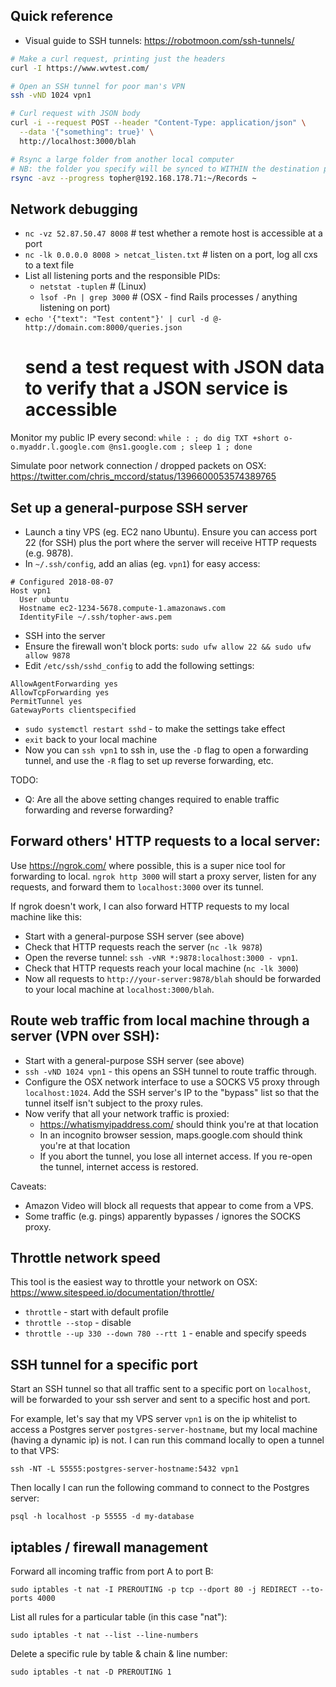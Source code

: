 ## Quick reference

  * Visual guide to SSH tunnels: https://robotmoon.com/ssh-tunnels/

```sh
# Make a curl request, printing just the headers
curl -I https://www.wvtest.com/

# Open an SSH tunnel for poor man's VPN
ssh -vND 1024 vpn1

# Curl request with JSON body
curl -i --request POST --header "Content-Type: application/json" \
  --data '{"something": true}' \
  http://localhost:3000/blah

# Rsync a large folder from another local computer
# NB: the folder you specify will be synced to WITHIN the destination path.
rsync -avz --progress topher@192.168.178.71:~/Records ~
```


## Network debugging

- `nc -vz 52.87.50.47 8008` # test whether a remote host is accessible at a port
- `nc -lk 0.0.0.0 8008 > netcat_listen.txt` # listen on a port, log all cxs to a text file
- List all listening ports and the responsible PIDs:
  - `netstat -tuplen` # (Linux)
  - `lsof -Pn | grep 3000` # (OSX - find Rails processes / anything listening on port)
- `echo '{"text": "Test content"}' | curl -d @- http://domain.com:8000/queries.json`
  # send a test request with JSON data to verify that a JSON service is accessible

Monitor my public IP every second:
`while : ; do dig TXT +short o-o.myaddr.l.google.com @ns1.google.com ; sleep 1 ; done`

Simulate poor network connection / dropped packets on OSX:
https://twitter.com/chris_mccord/status/1396600053574389765


## Set up a general-purpose SSH server

- Launch a tiny VPS (eg. EC2 nano Ubuntu). Ensure you can access port 22 (for SSH) plus the port where the server will receive HTTP requests (e.g. 9878).
- In `~/.ssh/config`, add an alias (eg. `vpn1`) for easy access:

```
# Configured 2018-08-07
Host vpn1
  User ubuntu
  Hostname ec2-1234-5678.compute-1.amazonaws.com
  IdentityFile ~/.ssh/topher-aws.pem
```

- SSH into the server
- Ensure the firewall won't block ports: `sudo ufw allow 22 && sudo ufw allow 9878`
- Edit `/etc/ssh/sshd_config` to add the following settings:

```
AllowAgentForwarding yes
AllowTcpForwarding yes
PermitTunnel yes
GatewayPorts clientspecified
```

- `sudo systemctl restart sshd` - to make the settings take effect
- `exit` back to your local machine
- Now you can `ssh vpn1` to ssh in, use the `-D` flag to open a forwarding tunnel, and use the `-R` flag to set up reverse forwarding, etc.

TODO:
* Q: Are all the above setting changes required to enable traffic forwarding and reverse forwarding?


## Forward others' HTTP requests to a local server:

Use https://ngrok.com/ where possible, this is a super nice tool for forwarding to local.
`ngrok http 3000` will start a proxy server, listen for any requests, and forward them to `localhost:3000` over its tunnel.

If ngrok doesn't work, I can also forward HTTP requests to my local machine like this:

- Start with a general-purpose SSH server (see above)
- Check that HTTP requests reach the server (`nc -lk 9878`)
- Open the reverse tunnel: `ssh -vNR *:9878:localhost:3000 - vpn1`.
- Check that HTTP requests reach your local machine (`nc -lk 3000`)
- Now all requests to `http://your-server:9878/blah` should be forwarded to your local machine at `localhost:3000/blah`.


## Route web traffic from local machine through a server (VPN over SSH):

- Start with a general-purpose SSH server (see above)
- `ssh -vND 1024 vpn1` - this opens an SSH tunnel to route traffic through.
- Configure the OSX network interface to use a SOCKS V5 proxy through `localhost:1024`. Add the SSH server's IP to the "bypass" list so that the tunnel itself isn't subject to the proxy rules.
- Now verify that all your network traffic is proxied:
  - https://whatismyipaddress.com/ should think you're at that location
  - In an incognito browser session, maps.google.com should think you're at that location
  - If you abort the tunnel, you lose all internet access. If you re-open the tunnel, internet access is restored.

Caveats:

- Amazon Video will block all requests that appear to come from a VPS.
- Some traffic (e.g. pings) apparently bypasses / ignores the SOCKS proxy.


## Throttle network speed

This tool is the easiest way to throttle your network on OSX: https://www.sitespeed.io/documentation/throttle/

- `throttle` - start with default profile
- `throttle --stop` - disable
- `throttle --up 330 --down 780 --rtt 1` - enable and specify speeds


## SSH tunnel for a specific port

Start an SSH tunnel so that all traffic sent to a specific port on `localhost`, will be forwarded to your ssh server and sent to a specific host and port.

For example, let's say that my VPS server `vpn1` is on the ip whitelist to access a Postgres server `postgres-server-hostname`, but my local machine (having a dynamic ip) is not. I can run this command locally to open a tunnel to that VPS:

    ssh -NT -L 55555:postgres-server-hostname:5432 vpn1

Then locally I can run the following command to connect to the Postgres server:

    psql -h localhost -p 55555 -d my-database


## iptables / firewall management

Forward all incoming traffic from port A to port B:

    sudo iptables -t nat -I PREROUTING -p tcp --dport 80 -j REDIRECT --to-ports 4000

List all rules for a particular table (in this case "nat"):

    sudo iptables -t nat --list --line-numbers

Delete a specific rule by table & chain & line number:

    sudo iptables -t nat -D PREROUTING 1

